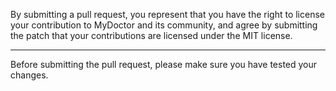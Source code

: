 By submitting a pull request, you represent that you have the right to license
your contribution to MyDoctor and its community, and agree by submitting the patch
that your contributions are licensed under the MIT license.

---

Before submitting the pull request, please make sure you have tested your changes.
